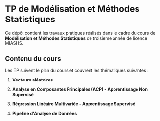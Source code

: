 # TP de Modélisation et Méthodes Statistiques

Ce dépôt contient les travaux pratiques réalisés dans le cadre du cours de **Modélisation et Méthodes Statistiques** de troisieme année de licence MIASHS.

## Contenu du cours

Les TP suivent le plan du cours et couvrent les thématiques suivantes :

1. **Vecteurs aléatoires**  

2. **Analyse en Composantes Principales (ACP) - Apprentissage Non Supervisé** 

3. **Régression Linéaire Multivariée - Apprentissage Supervisé**  

4. **Pipeline d'Analyse de Données**  


